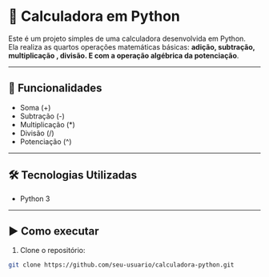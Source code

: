 # 🧮 Calculadora em Python

Este é um projeto simples de uma calculadora desenvolvida em Python.  
Ela realiza as quartos operações matemáticas básicas: **adição, subtração, multiplicação , divisão. E com a  operação algébrica da potenciação**.

---

## 🚀 Funcionalidades

- Soma (+)
- Subtração (-)
- Multiplicação (*)
- Divisão (/)
- Potenciação (^)

---

## 🛠️ Tecnologias Utilizadas

- Python 3

---

## ▶️ Como executar

1. Clone o repositório:
```bash
git clone https://github.com/seu-usuario/calculadora-python.git
